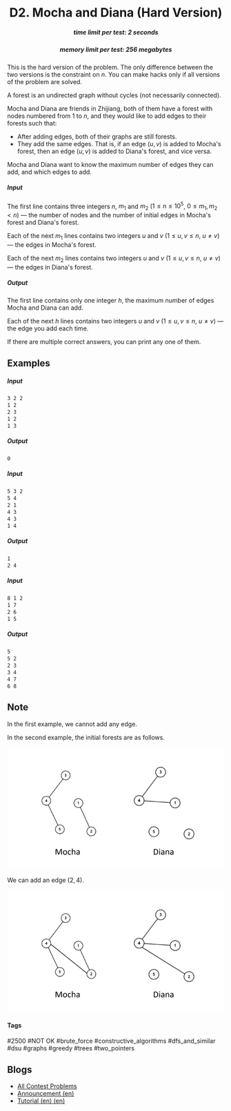 <h1 style='text-align: center;'> D2. Mocha and Diana (Hard Version)</h1>

<h5 style='text-align: center;'>time limit per test: 2 seconds</h5>
<h5 style='text-align: center;'>memory limit per test: 256 megabytes</h5>

This is the hard version of the problem. The only difference between the two versions is the constraint on $n$. You can make hacks only if all versions of the problem are solved.

A forest is an undirected graph without cycles (not necessarily connected).

Mocha and Diana are friends in Zhijiang, both of them have a forest with nodes numbered from $1$ to $n$, and they would like to add edges to their forests such that: 

* After adding edges, both of their graphs are still forests.
* They add the same edges. That is, if an edge $(u, v)$ is added to Mocha's forest, then an edge $(u, v)$ is added to Diana's forest, and vice versa.

Mocha and Diana want to know the maximum number of edges they can add, and which edges to add.

##### Input

The first line contains three integers $n$, $m_1$ and $m_2$ ($1 \le n \le 10^5$, $0 \le m_1, m_2 < n$) — the number of nodes and the number of initial edges in Mocha's forest and Diana's forest.

Each of the next $m_1$ lines contains two integers $u$ and $v$ ($1 \le u, v \le n$, $u \neq v$) — the edges in Mocha's forest.

Each of the next $m_2$ lines contains two integers $u$ and $v$ ($1 \le u, v \le n$, $u \neq v$) — the edges in Diana's forest.

##### Output

The first line contains only one integer $h$, the maximum number of edges Mocha and Diana can add.

Each of the next $h$ lines contains two integers $u$ and $v$ ($1 \le u, v \le n$, $u \neq v$) — the edge you add each time.

If there are multiple correct answers, you can print any one of them.

## Examples

##### Input


```text
3 2 2
1 2
2 3
1 2
1 3
```
##### Output


```text
0
```
##### Input


```text
5 3 2
5 4
2 1
4 3
4 3
1 4
```
##### Output


```text
1
2 4
```
##### Input


```text
8 1 2
1 7
2 6
1 5
```
##### Output


```text
5
5 2
2 3
3 4
4 7
6 8
```
## Note

In the first example, we cannot add any edge.

In the second example, the initial forests are as follows.

![](images/5ea32ef529bf0022d2684a67c6e77148e1ff0234.png)

We can add an edge $(2, 4)$.

![](images/fe7c4e9def63c34eeff87ac6a1833cac6e94f454.png)



#### Tags 

#2500 #NOT OK #brute_force #constructive_algorithms #dfs_and_similar #dsu #graphs #greedy #trees #two_pointers 

## Blogs
- [All Contest Problems](../Codeforces_Round_738_(Div._2).md)
- [Announcement (en)](../blogs/Announcement_(en).md)
- [Tutorial (en) (en)](../blogs/Tutorial_(en)_(en).md)
